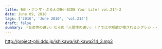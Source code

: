 ```yaml
---
title: 石川・ホンマ・ぶるんのBe-SIDE Your Life! vol.214-3
date: June 09, 2010
tags: ['2010', 'June 2010', 'vol.214']
draft: false
summary: 『音楽性の違い』ならぬ『人間性の違い』！？ではや解散が噂されるシグレシ・・・二本目でちょっと流れたアノ音に関しての感想はちびっとでもいいから待っているようです。NAMAE
---
```


http://project-phi.ddo.jp/ishikawa/ishikawa214_3.mp3
